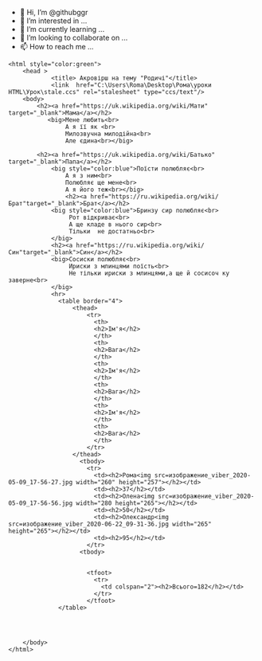 - 👋 Hi, I’m @githubggr
- 👀 I’m interested in ...
- 🌱 I’m currently learning ...
- 💞️ I’m looking to collaborate on ...
- 📫 How to reach me ...

<!---
githubggr/githubggr is a ✨ special ✨ repository because its `README.md` (this file) appears on your GitHub profile.
You can click the Preview link to take a look at your changes.
--->
<!DOCTYPE html>
	<html style="color:green">
		<head >
				<title> Акровірш на тему "Родичі"</title>
				<link  href="C:\Users\Roma\Desktop\Рома\уроки HTML\Урок\stale.ccs" rel="stalesheet" type="ccs/text"/>
		<body>		
			<h2><a href="https://uk.wikipedia.org/wiki/Мати" target="_blank">Мама</a></h2>			  					
			   <big>Мене любить<br>									      
					А я її як <br>													 
					Милозвучна милодійна<br>										 
					Але єдина<br></big>													 	

			<h2><a href="https://uk.wikipedia.org/wiki/Батько" target="_blank">Папа</a></h2>
				<big style="color:blue">Поїсти полюбляє<br>
					А я з ним<br>
					Полюбляє ще мене<br>
					А я його теж<br></big>
					<h2><a href="https://ru.wikipedia.org/wiki/Брат"target="_blank">Брат</a></h2>
				<big style="color:blue">Бринзу сир полюбляє<br>
					 Рот відкриває<br>
					 А ще кладе в нього сир<br>
					 Тільки  не достатньо<br>
				</big>
				<h2><a href="https://ru.wikipedia.org/wiki/Син"target="_blank">Син</a></h2>
				<big>Сосиски полюбляє<br>
					 Ириски з млинцями поїсть<br>
				     Не тільки ириски з млинцями,а ще й сосисоч	ку заверне<br>
				</big>
				<hr> 
				  <table border="4">
					  <thead>
						  <tr> 	 
							<th>  
							<h2>Ім'я</h2>	
							</th>
							<th> 
							<h2>Вага</h2>
							</th>
							<th>  
							<h2>Ім'я</h2>	
							</th>
							<th> 
							<h2>Вага</h2>
							</th>
							<th>  
							<h2>Ім'я</h2>	
							</th>
							<th> 
							<h2>Вага</h2>
							</th>
						  </tr>
					  </thead>
	                    <tbody> 
						  <tr> 
							<td><h2>Рома<img src=изображение_viber_2020-05-09_17-56-27.jpg width="260" height="257"></h2></td>
							<td><h2>37</h2></td>	
							<td><h2>Олена<img src=изображение_viber_2020-05-09_17-56-56.jpg width="280 height="265"></h2></td>
							<td><h2>50</h2></td>
							<td><h2>Олександр<img src=изображение_viber_2020-06-22_09-31-36.jpg width="265" height="265"></h2></td>
							<td><h2>95</h2></td>
						  </tr>
						<tbody> 
						
						
						  <tfoot>
						    <tr>
							  <td colspan="2"><h2>Всього=182</h2></td>						
							</tr>
						  </tfoot>	
				  </table>		
				
				
				
				
		</body>
	</html>	
